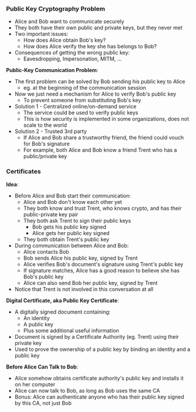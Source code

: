 ### Public Key Cryptography Problem
 - Alice and Bob want to communicate securely
 - They both have their own public and private keys, but they never met
 - Two important issues:
	 - How does Alice obtain Bob's key?
	 - How does Alice verify the key she has belongs to Bob?
 - Consequences of getting the wrong public key:
	 - Eavesdropping, Impersonation, MITM, ...

**Public-Key Communication Problem**:
 - The first problem can be solved by Bob sending his public key to Alice
	 - eg. at the beginning of the communication session
 - Now we just need a mechanism for Alice to verify Bob's public key
	 - To prevent someone from substituting Bob's key
 - Solution 1 - Centralized online/on-demand service
	 - The service could be used to verify public keys
	 - This is how security is implemented in some organizations, does not scale to the world
 - Solution 2 - Trusted 3rd party
	 - If Alice and Bob share a trustworthy friend, the friend could vouch for Bob's signature
	 - For example, both Alice and Bob know a friend Trent who has a public/private key

### Certificates
**Idea**:
 - Before Alice and Bob start their communication:
	 - Alice and Bob don't know each other yet
	 - They both know and trust Trent, who knows crypto, and has their public-private key pair
	 - They both ask Trent to sign their public keys
		 - Bob gets his public key signed
		 - Alice gets her public key signed
	 - They both obtain Trent's public key
 - During communication between Alice and Bob:
	 - Alice contacts Bob
	 - Bob sends Alice his public key, signed by Trent
	 - Alice verifies Bob's document's signature using Trent's public key
	 - If signature matches, Alice has a good reason to believe she has Bob's public key
	 - Alice can also send Bob her public key, signed by Trent
 - Notice that Trent is not involved in this conversation at all

**Digital Certificate, aka Public Key Certificate**:
 - A digitally signed document containing:
	 - An identity
	 - A public key
	 - Plus some additional useful information
 - Document is signed by a Certificate Authority (eg. Trent) using their private key
 - Used to prove the ownership of a public key by binding an identity and a public key

**Before Alice Can Talk to Bob**:
 - Alice somehow obtains certificate authority's public key and installs it on her computer
 - Alice can now talk to Bob, as long as Bob uses the same CA
 - Bonus: Alice can authenticate anyone who has their public key signed by this CA, not just Bob
